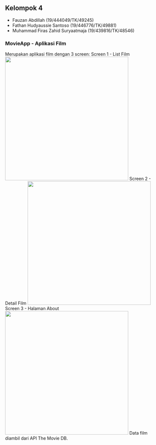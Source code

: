 ## Kelompok 4
- Fauzan Abdillah (19/444049/TK/49245)
- Fathan Hudyaussie Santoso (19/446776/TK/49881)
- Muhammad Firas Zahid Suryaatmaja (19/439816/TK/48546)

### MovieApp - Aplikasi Film
Merupakan aplikasi film dengan 3 screen:
Screen 1 - List Film
<img src="https://media.discordapp.net/attachments/693773038843461685/897515539763699722/Screenshot_2021-10-12-23-05-00-613_com.example.movieapp.jpg" height=400>
Screen 2 - Detail Film
<img src="https://media.discordapp.net/attachments/693773038843461685/897515540191514644/Screenshot_2021-10-12-23-05-04-954_com.example.movieapp.jpg" height=400>
Screen 3 - Halaman About
<img src="https://media.discordapp.net/attachments/693773038843461685/897515540531277865/Screenshot_2021-10-12-23-05-10-512_com.example.movieapp.jpg" height=400>
Data film diambil dari API The Movie DB.